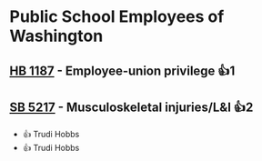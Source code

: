# Public School Employees of Washington

## [HB 1187](/bill/2023-24/hb/1187/) - Employee-union privilege 👍1  

## [SB 5217](/bill/2023-24/sb/5217/) - Musculoskeletal injuries/L&I 👍2  
* 👍 Trudi Hobbs
* 👍 Trudi Hobbs